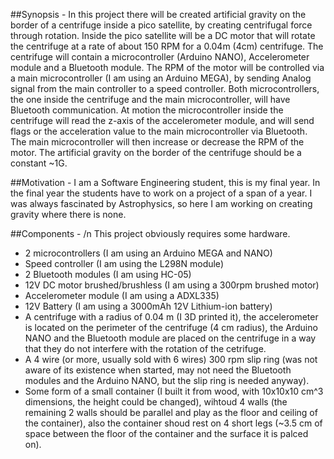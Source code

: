 ##Synopsis -
In this project there will be created artificial gravity on the border of a centrifuge inside a pico satellite, by creating centrifugal force through rotation.
Inside the pico satellite will be a DC motor that will rotate the centrifuge at a  rate of about 150 RPM for a 0.04m (4cm) centrifuge.
The centrifuge will contain a microcontroller (Arduino NANO), Accelerometer module and a Bluetooth module.
The RPM of the motor will be controlled via a main microcontroller (I am using an Arduino MEGA), by sending Analog signal from the main controller to a speed controller.
Both microcontrollers, the one inside the centrifuge and the main microcontroller, will have Bluetooth communication.
At motion the microcontroller inside the centrifuge will read the z-axis of the accelerometer module, and will send flags or the acceleration value to the main microcontroller via Bluetooth. The main microcontroller will then increase or decrease the RPM of the motor.
The artificial gravity on the border of the centrifuge should be a constant ~1G.

##Motivation -
I am a Software Engineering student, this is my final year. In the final year the students have to work on a project of a span of a year.
I was always fascinated by Astrophysics, so here I am working on creating gravity where there is none.

##Components - /n
This project obviously requires some hardware.
- 2 microcontrollers (I am using an Arduino MEGA and NANO)
- Speed controller (I am using the L298N module)
- 2 Bluetooth modules (I am using HC-05)
- 12V DC motor brushed/brushless (I am using a 300rpm brushed motor)
- Accelerometer module (I am using a ADXL335)
- 12V Battery (I am using a 3000mAh 12V Lithium-ion battery)
- A centrifuge with a radius of 0.04 m (I 3D printed it), the accelerometer is located on the perimeter of the centrifuge (4 cm radius), the Arduino NANO and the Bluetooth module are placed on the centrifuge in a way that they do not interfere with the rotation of the cetrifuge.
- A 4 wire (or more, usually sold with 6 wires) 300 rpm slip ring (was not aware of its existence when started, may not need the Bluetooth modules and the Arduino NANO, but the slip ring is needed anyway).
- Some form of a small container (I built it from wood, with 10x10x10 cm^3 dimensions, the height could be changed), wihtoud 4 walls (the remaining 2 walls should be parallel and play as the floor and ceiling of the container), also the container shoud rest on 4 short legs (~3.5 cm of space between the floor of the container and the surface it is palced on).


